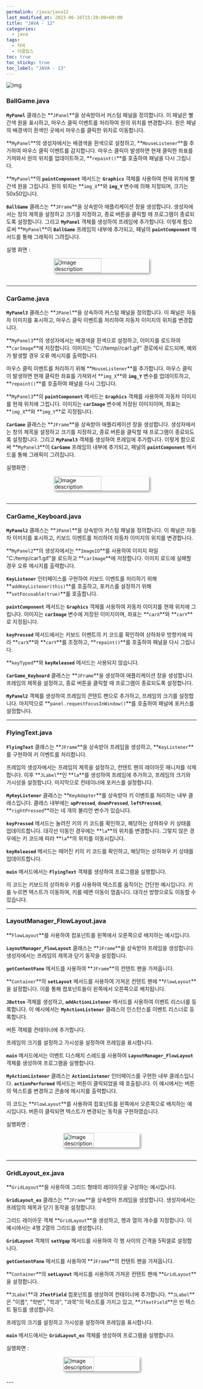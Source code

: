 ```yaml
---
permalink: /java/java12
last_modified_at: 2023-06-16T15:20:00+09:00
title: "JAVA - 12"
categories:
  - java
tags:
  - 자바
  - 이클립스
toc: true
toc_sticky: true
toc_label: "JAVA - 13"
---
```


![img](/images/java/java.jpg)

### BallGame.java

<script src="https://gist.github.com/junyihong/6b8b258775a9c9d444ef8a862b2f4708.js"></script>

**`MyPanel`** 클래스는 **`JPanel`**을 상속받아서 커스텀 패널을 정의합니다. 이 패널은 빨간색 원을 표시하고, 마우스 클릭 이벤트를 처리하여 원의 위치를 변경합니다. 원은 패널의 배경색이 흰색인 곳에서 마우스를 클릭한 위치로 이동합니다.

**`MyPanel`**의 생성자에서는 배경색을 흰색으로 설정하고, **`MouseListener`**를 추가하여 마우스 클릭 이벤트를 감지합니다. 마우스 클릭이 발생하면 현재 클릭한 좌표를 가져와서 원의 위치를 업데이트하고, **`repaint()`**를 호출하여 패널을 다시 그립니다.

**`MyPanel`**의 **`paintComponent`** 메서드는 **`Graphics`** 객체를 사용하여 현재 위치에 빨간색 원을 그립니다. 원의 위치는 **`img_X`**와 **`img_Y`** 변수에 의해 지정되며, 크기는 50x50입니다.

**`BallGame`** 클래스는 **`JFrame`**을 상속받아 애플리케이션 창을 생성합니다. 생성자에서는 창의 제목을 설정하고 크기를 지정하고, 종료 버튼을 클릭할 때 프로그램이 종료되도록 설정합니다. 그리고 **`MyPanel`** 객체를 생성하여 프레임에 추가합니다. 이렇게 함으로써 **`MyPanel`**이 **`BallGame`** 프레임의 내부에 추가되고, 패널의 **`paintComponent`** 메서드를 통해 그래픽이 그려집니다.

실행 화면 :

<div style=" display : flex; justify-content: center;">
	<img src="{{site.baseurl}}/images/java/3.png" alt="Image description" style="width: 50%; height: 50%; margin-bottom: 20px; box-shadow: 3px 3px 6px rgba(0,0,0,0.4);">
</div>

---

### CarGame.java

<script src="https://gist.github.com/junyihong/cab76b52350f44c1f1e35ee45c6e0086.js"></script>

**`MyPanel3`** 클래스는 **`JPanel`**을 상속하여 커스텀 패널을 정의합니다. 이 패널은 자동차 이미지를 표시하고, 마우스 클릭 이벤트를 처리하여 자동차 이미지의 위치를 변경합니다.

**`MyPanel3`**의 생성자에서는 배경색을 흰색으로 설정하고, 이미지를 로드하여 **`carImage`**에 저장합니다. 이미지는 "C://temp//car1.gif" 경로에서 로드되며, 예외가 발생할 경우 오류 메시지를 출력합니다.

마우스 클릭 이벤트를 처리하기 위해 **`MouseListener`**를 추가합니다. 마우스 클릭이 발생하면 현재 클릭한 좌표를 가져와서 **`img_X`**와 **`img_Y`** 변수를 업데이트하고, **`repaint()`**를 호출하여 패널을 다시 그립니다.

**`MyPanel3`**의 **`paintComponent`** 메서드는 **`Graphics`** 객체를 사용하여 자동차 이미지를 현재 위치에 그립니다. 이미지는 **`carImage`** 변수에 저장된 이미지이며, 좌표는 **`img_X`**와 **`img_Y`**로 지정됩니다.

**`CarGame`** 클래스는 **`JFrame`**을 상속받아 애플리케이션 창을 생성합니다. 생성자에서는 창의 제목을 설정하고 크기를 지정하고, 종료 버튼을 클릭할 때 프로그램이 종료되도록 설정합니다. 그리고 **`MyPanel3`** 객체를 생성하여 프레임에 추가합니다. 이렇게 함으로써 **`MyPanel3`**이 **`CarGame`** 프레임의 내부에 추가되고, 패널의 **`paintComponent`** 메서드를 통해 그래픽이 그려집니다.

실행화면 :

<div style=" display : flex; justify-content: center;">
	<img src="{{site.baseurl}}/images/java/4.png" alt="Image description" style="width: 50%; height: 50%; margin-bottom: 20px; box-shadow: 3px 3px 6px rgba(0,0,0,0.4);">
</div>

---

### CarGame_Keyboard.java

<script src="https://gist.github.com/junyihong/0f5571d6fbef1a616e1973d18fad9cf3.js"></script>

**`MyPanel2`** 클래스는 **`JPanel`**을 상속받아 커스텀 패널을 정의합니다. 이 패널은 자동차 이미지를 표시하고, 키보드 이벤트를 처리하여 자동차 이미지의 위치를 변경합니다.

**`MyPanel2`**의 생성자에서는 **`ImageIO`**를 사용하여 이미지 파일 "C:/temp/car1.gif"을 로드하고 **`carImage`**에 저장합니다. 이미지 로드에 실패할 경우 오류 메시지를 출력합니다.

**`KeyListener`** 인터페이스를 구현하여 키보드 이벤트를 처리하기 위해 **`addKeyListener(this)`**를 호출하고, 포커스를 설정하기 위해 **`setFocusable(true)`**를 호출합니다.

**`paintComponent`** 메서드는 **`Graphics`** 객체를 사용하여 자동차 이미지를 현재 위치에 그립니다. 이미지는 **`carImage`** 변수에 저장된 이미지이며, 좌표는 **`carX`**와 **`carY`**로 지정됩니다.

**`keyPressed`** 메서드에서는 키보드 이벤트의 키 코드를 확인하여 상하좌우 방향키에 따라 **`carX`**와 **`carY`**를 조정하고, **`repaint()`**를 호출하여 패널을 다시 그립니다.

**`keyTyped`**와 **`keyReleased`** 메서드는 사용되지 않습니다.

**`CarGame_Keyboard`** 클래스는 **`JFrame`**을 생성하여 애플리케이션 창을 생성합니다. 프레임의 제목을 설정하고, 종료 버튼을 클릭할 때 프로그램이 종료되도록 설정합니다.

**`MyPanel2`** 객체를 생성하여 프레임의 콘텐트 팬으로 추가하고, 프레임의 크기를 설정합니다. 마지막으로 **`panel.requestFocusInWindow()`**를 호출하여 패널에 포커스를 설정합니다.

---

### FlyingText.java

<script src="https://gist.github.com/junyihong/caf0e2f018e2ef8144605278c88facc0.js"></script>

**`FlyingText`** 클래스는 **`JFrame`**을 상속받아 프레임을 생성하고, **`KeyListener`**를 구현하여 키 이벤트를 처리합니다.

프레임의 생성자에서는 프레임의 제목을 설정하고, 컨텐트 팬의 레이아웃 매니저를 삭제합니다. 이후 **`JLabel`**인 **`la`**를 생성하여 프레임에 추가하고, 프레임의 크기와 가시성을 설정합니다. 마지막으로 컨테이너에 포커스를 설정합니다.

**`MyKeyListener`** 클래스는 **`KeyAdapter`**를 상속받아 키 이벤트를 처리하는 내부 클래스입니다. 클래스 내부에는 **`upPressed`**, **`downPressed`**, **`leftPressed`**, **`rightPressed`**라는 네 개의 불리언 변수가 있습니다.

**`keyPressed`** 메서드는 눌려진 키의 키 코드를 확인하고, 해당하는 상하좌우 키 상태를 업데이트합니다. 대각선 이동인 경우에는 **`la`**의 위치를 변경합니다. 그렇지 않은 경우에는 키 코드에 따라 **`la`**의 위치를 이동시킵니다.

**`keyReleased`** 메서드는 떼어진 키의 키 코드를 확인하고, 해당하는 상하좌우 키 상태를 업데이트합니다.

**`main`** 메서드에서는 **`FlyingText`** 객체를 생성하여 프로그램을 실행합니다.

이 코드는 키보드의 상하좌우 키를 사용하여 텍스트를 움직이는 간단한 예시입니다. 키를 누르면 텍스트가 이동하며, 키를 떼면 이동이 멈춥니다. 대각선 방향으로도 이동할 수 있습니다.

---

### LayoutManager_FlowLayout.java

<script src="https://gist.github.com/junyihong/16acfd2c821d6331a3db81cc241d48e3.js"></script>

**`FlowLayout`**를 사용하여 컴포넌트를 왼쪽에서 오른쪽으로 배치하는 예시입니다.

**`LayoutManager_FlowLayout`** 클래스는 **`JFrame`**을 상속받아 프레임을 생성합니다. 생성자에서는 프레임의 제목과 닫기 동작을 설정합니다.

**`getContentPane`** 메서드를 사용하여 **`JFrame`**의 컨텐트 팬을 가져옵니다.

**`Container`**의 **`setLayout`** 메서드를 사용하여 가져온 컨텐트 팬에 **`FlowLayout`**을 설정합니다. 이를 통해 컴포넌트들이 왼쪽에서 오른쪽으로 배치됩니다.

**`JButton`** 객체를 생성하고, **`addActionListener`** 메서드를 사용하여 이벤트 리스너를 등록합니다. 이 예시에서는 **`MyActionListener`** 클래스의 인스턴스를 이벤트 리스너로 등록합니다.

버튼 객체를 컨테이너에 추가합니다.

프레임의 크기를 설정하고 가시성을 설정하여 프레임을 표시합니다.

**`main`** 메서드에서는 이벤트 디스패치 스레드를 사용하여 **`LayoutManager_FlowLayout`** 객체를 생성하여 프로그램을 실행합니다.

**`MyActionListener`** 클래스는 **`ActionListener`** 인터페이스를 구현한 내부 클래스입니다. **`actionPerformed`** 메서드는 버튼이 클릭되었을 때 호출됩니다. 이 예시에서는 버튼의 텍스트를 변경하고 콘솔에 메시지를 출력합니다.

이 코드는 **`FlowLayout`**를 사용하여 컴포넌트를 왼쪽에서 오른쪽으로 배치하는 예시입니다. 버튼이 클릭되면 텍스트가 변경되는 동작을 구현하였습니다.

실행화면 :

<div style=" display : flex; justify-content: center;">
	<img src="{{site.baseurl}}/images/java/5.png" alt="Image description" style="width: 40%; height: 40%; margin-bottom: 20px; box-shadow: 3px 3px 6px rgba(0,0,0,0.4);">
</div>

---

### GridLayout_ex.java

<script src="https://gist.github.com/junyihong/05feb926cd61d8767f03a9795353bfcc.js"></script>

**`GridLayout`**을 사용하여 그리드 형태의 레이아웃을 구성하는 예시입니다.

**`GridLayout_ex`** 클래스는 **`JFrame`**을 상속받아 프레임을 생성합니다. 생성자에서는 프레임의 제목과 닫기 동작을 설정합니다.

그리드 레이아웃 객체 **`GridLayout`**을 생성하고, 행과 열의 개수를 지정합니다. 이 예시에서는 4행 2열의 그리드를 생성합니다.

**`GridLayout`** 객체의 **`setVgap`** 메서드를 사용하여 각 행 사이의 간격을 5픽셀로 설정합니다.

**`getContentPane`** 메서드를 사용하여 **`JFrame`**의 컨텐트 팬을 가져옵니다.

**`Container`**의 **`setLayout`** 메서드를 사용하여 가져온 컨텐트 팬에 **`GridLayout`**을 설정합니다.

**`JLabel`**과 **`JTextField`** 컴포넌트를 생성하여 컨테이너에 추가합니다. **`JLabel`**은 "이름", "학번", "학과", "과목"의 텍스트를 가지고 있고, **`JTextField`**은 빈 텍스트 필드를 생성합니다.

프레임의 크기를 설정하고 가시성을 설정하여 프레임을 표시합니다.

**`main`** 메서드에서는 **`GridLayout_ex`** 객체를 생성하여 프로그램을 실행합니다.

실행화면 :

<div style=" display : flex; justify-content: center;">
	<img src="{{site.baseurl}}/images/java/6.png" alt="Image description" style="width: 40%; height: 40%; margin-bottom: 20px; box-shadow: 3px 3px 6px rgba(0,0,0,0.4);">
</div>
---
